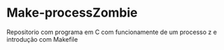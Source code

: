 # Make-processZombie
Repositorio com programa em C com funcionamente de um processo z e introdução com Makefile
